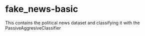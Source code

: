 # fake_news-basic
This contains the political news dataset and classifying it with the PassiveAggresiveClassifier
